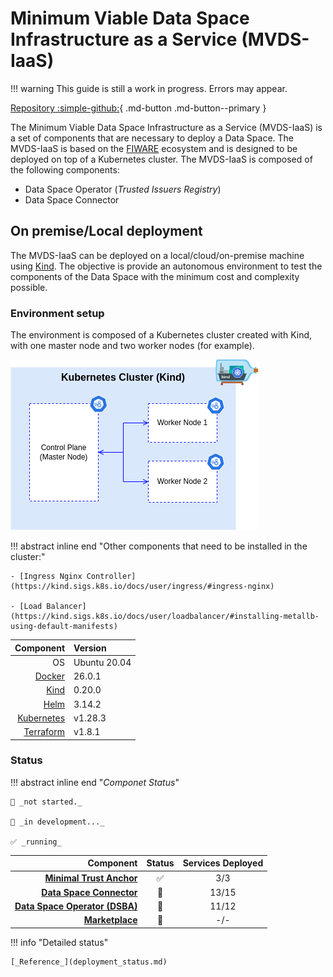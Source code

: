 # Minimum Viable Data Space Infrastructure as a Service (MVDS-IaaS)

!!! warning
    This guide is still a work in progress. Errors may appear.

[Repository :simple-github:](https://github.com/CitCom-VRAIN/Minimum_Viable_DataSpace_Infrastructure){ .md-button .md-button--primary }

The Minimum Viable Data Space Infrastructure as a Service (MVDS-IaaS) is a set of components that are necessary to deploy a Data Space. The MVDS-IaaS is based on the [FIWARE](https://www.fiware.org/) ecosystem and is designed to be deployed on top of a Kubernetes cluster. The MVDS-IaaS is composed of the following components:

- Data Space Operator (*Trusted Issuers Registry*)
- Data Space Connector

## On premise/Local deployment

The MVDS-IaaS can be deployed on a local/cloud/on-premise machine using [Kind](https://kind.sigs.k8s.io/). The objective is provide an autonomous environment to test the components of the Data Space with the minimum cost and complexity possible.

### Environment setup

The environment is composed of a Kubernetes cluster created with Kind, with one master node and two worker nodes (for example).

![kind_cluster](img/kind_cluster.png)

!!! abstract inline end "Other components that need to be installed in the cluster:"

    - [Ingress Nginx Controller](https://kind.sigs.k8s.io/docs/user/ingress/#ingress-nginx)

    - [Load Balancer](https://kind.sigs.k8s.io/docs/user/loadbalancer/#installing-metallb-using-default-manifests)


| **Component** | **Version** |
| ------------: | :---------- |
| OS            | Ubuntu 20.04  |
| [Docker](https://docs.docker.com/engine/install/ubuntu/) | 26.0.1 |
| [Kind](https://kind.sigs.k8s.io/docs/user/quick-start/#installing-from-release-binaries) | 0.20.0 |
| [Helm](https://helm.sh/docs/intro/install/#from-apt-debianubuntu) | 3.14.2 |
| [Kubernetes](https://kubernetes.io/docs/tasks/tools/install-kubectl-linux/) |  v1.28.3 |
| [Terraform](https://developer.hashicorp.com/terraform/install?product_intent=terraform) |  v1.8.1 |


### Status

!!! abstract inline end "_Componet Status_"

    🛑 _not started._
    
    👷 _in development..._

    ✅ _running_

|                    **Component**                        |  **Status**  | **Services Deployed** |
| ------------------------------------------------------: | :----------: | :-------------------: |
| [**Minimal Trust Anchor**](#minimal-trust-anchor)       |      ✅      |           3/3         |
| [**Data Space Connector**](#data-space-connector)       |      👷      |          13/15        |
| [**Data Space Operator (DSBA)**](#data-space-operator)  |      👷      |          11/12        |
| [**Marketplace**](#data-space-marketplace)              |      🛑      |          -/-          |

!!! info "Detailed status"

    [_Reference_](deployment_status.md)